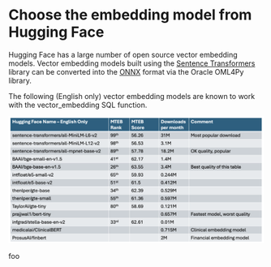 # Choose the embedding model from Hugging Face

Hugging Face has a large number of open source vector embedding models.  Vector embedding models built using the [Sentence Transformers](https://sbert.net/) library can be converted into the [ONNX](https://onnx.ai/) format via the Oracle OML4Py library. 

The following (English only) vector embedding models are known to work with the vector_embedding SQL function.

<img src="../Getting%20Started/images/ONNX_English_only_embedding.png" width="768" alt="English only embedding model"/>

foo
